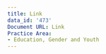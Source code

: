 ```yaml
---
title: Link
data_id: '473'
Document URL: Link
Practice Area:
- Education, Gender and Youth
---
```


